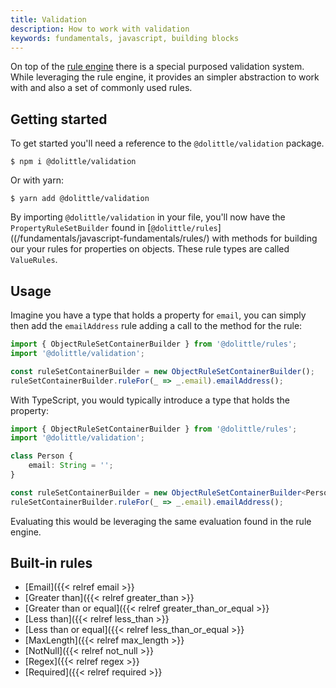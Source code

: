 ```yaml
---
title: Validation
description: How to work with validation
keywords: fundamentals, javascript, building blocks
---
```

On top of the [rule engine](/fundamentals/javascript-fundamentals/rules/) there
is a special purposed validation system. While leveraging the rule engine, it
provides an simpler abstraction to work with and also a set of commonly used rules.

## Getting started

To get started you'll need a reference to the `@dolittle/validation` package.

```shell
$ npm i @dolittle/validation
```

Or with yarn:

```shell
$ yarn add @dolittle/validation
```

By importing `@dolittle/validation` in your file, you'll now have the `PropertyRuleSetBuilder`
found in [`@dolittle/rules`]((/fundamentals/javascript-fundamentals/rules/) with methods
for building our your rules for properties on objects. These rule types are called `ValueRules`.

## Usage

Imagine you have a type that holds a property for `email`, you can simply then add
the `emailAddress` rule adding a call to the method for the rule:

```javascript
import { ObjectRuleSetContainerBuilder } from '@dolittle/rules';
import '@dolittle/validation';

const ruleSetContainerBuilder = new ObjectRuleSetContainerBuilder();
ruleSetContainerBuilder.ruleFor(_ => _.email).emailAddress();
```

With TypeScript, you would typically introduce a type that holds the property:

```typescript
import { ObjectRuleSetContainerBuilder } from '@dolittle/rules';
import '@dolittle/validation';

class Person {
    email: String = '';
}

const ruleSetContainerBuilder = new ObjectRuleSetContainerBuilder<Person>();
ruleSetContainerBuilder.ruleFor(_ => _.email).emailAddress();
```

Evaluating this would be leveraging the same evaluation found in the rule engine.

## Built-in rules

* [Email]({{< relref email >}}
* [Greater than]({{< relref greater_than >}}
* [Greater than or equal]({{< relref greater_than_or_equal >}}
* [Less than]({{< relref less_than >}}
* [Less than or equal]({{< relref less_than_or_equal >}}
* [MaxLength]({{< relref max_length >}}
* [NotNull]({{< relref not_null >}}
* [Regex]({{< relref regex >}}
* [Required]({{< relref required >}}
